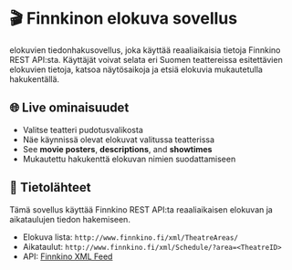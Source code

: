 # 🎬 Finnkinon elokuva sovellus

 elokuvien tiedonhakusovellus, joka käyttää reaaliaikaisia tietoja Finnkino REST API:sta. Käyttäjät voivat selata eri Suomen teattereissa esitettävien elokuvien tietoja, katsoa näytösaikoja ja etsiä elokuvia mukautetulla hakukentällä.

## 🌐 Live ominaisuudet

- Valitse teatteri pudotusvalikosta
- Näe käynnissä olevat elokuvat valitussa teatterissa
- See **movie posters**, **descriptions**, and **showtimes**
- Mukautettu hakukenttä elokuvan nimien suodattamiseen

## 📡 Tietolähteet

 Tämä sovellus käyttää Finnkino REST API:ta reaaliaikaisen elokuvan ja aikataulujen tiedon hakemiseen.

- Elokuva lista: `http://www.finnkino.fi/xml/TheatreAreas/`
- Aikataulut: `http://www.finnkino.fi/xml/Schedule/?area=<TheatreID>`
- API: [Finnkino XML Feed](http://www.finnkino.fi/xml)

